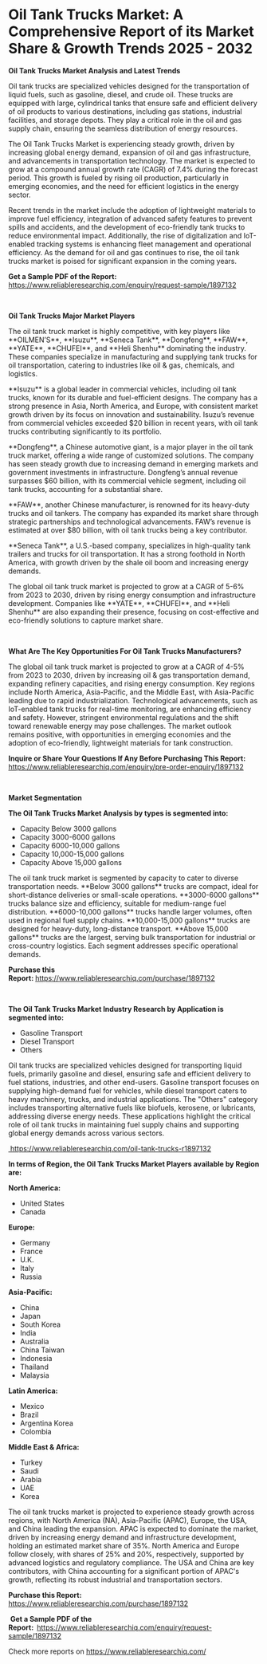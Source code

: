 <p><h1>Oil Tank Trucks Market: A Comprehensive Report of its Market Share & Growth Trends 2025 - 2032</h1></p><p><strong>Oil Tank Trucks Market Analysis and Latest Trends</strong></p>
<p><p>Oil tank trucks are specialized vehicles designed for the transportation of liquid fuels, such as gasoline, diesel, and crude oil. These trucks are equipped with large, cylindrical tanks that ensure safe and efficient delivery of oil products to various destinations, including gas stations, industrial facilities, and storage depots. They play a critical role in the oil and gas supply chain, ensuring the seamless distribution of energy resources.</p><p>The Oil Tank Trucks Market is experiencing steady growth, driven by increasing global energy demand, expansion of oil and gas infrastructure, and advancements in transportation technology. The market is expected to grow at a compound annual growth rate (CAGR) of 7.4% during the forecast period. This growth is fueled by rising oil production, particularly in emerging economies, and the need for efficient logistics in the energy sector.</p><p>Recent trends in the market include the adoption of lightweight materials to improve fuel efficiency, integration of advanced safety features to prevent spills and accidents, and the development of eco-friendly tank trucks to reduce environmental impact. Additionally, the rise of digitalization and IoT-enabled tracking systems is enhancing fleet management and operational efficiency. As the demand for oil and gas continues to rise, the oil tank trucks market is poised for significant expansion in the coming years.</p></p>
<p><strong>Get a Sample PDF of the Report:&nbsp;</strong> <a href="https://www.reliableresearchiq.com/enquiry/request-sample/1897132?utm_campaign=99&utm_medium=2&utm_source=Github&utm_content=ia&utm_term=23012025&utm_id=oil-tank-trucks">https://www.reliableresearchiq.com/enquiry/request-sample/1897132</a></p>
<p>&nbsp;</p>
<p><strong>Oil Tank Trucks Major Market Players</strong></p>
<p><p>The oil tank truck market is highly competitive, with key players like **OILMEN’S**, **Isuzu**, **Seneca Tank**, **Dongfeng**, **FAW**, **YATE**, **CHUFEI**, and **Heli Shenhu** dominating the industry. These companies specialize in manufacturing and supplying tank trucks for oil transportation, catering to industries like oil & gas, chemicals, and logistics.</p><p>**Isuzu** is a global leader in commercial vehicles, including oil tank trucks, known for its durable and fuel-efficient designs. The company has a strong presence in Asia, North America, and Europe, with consistent market growth driven by its focus on innovation and sustainability. Isuzu’s revenue from commercial vehicles exceeded $20 billion in recent years, with oil tank trucks contributing significantly to its portfolio.</p><p>**Dongfeng**, a Chinese automotive giant, is a major player in the oil tank truck market, offering a wide range of customized solutions. The company has seen steady growth due to increasing demand in emerging markets and government investments in infrastructure. Dongfeng’s annual revenue surpasses $60 billion, with its commercial vehicle segment, including oil tank trucks, accounting for a substantial share.</p><p>**FAW**, another Chinese manufacturer, is renowned for its heavy-duty trucks and oil tankers. The company has expanded its market share through strategic partnerships and technological advancements. FAW’s revenue is estimated at over $80 billion, with oil tank trucks being a key contributor.</p><p>**Seneca Tank**, a U.S.-based company, specializes in high-quality tank trailers and trucks for oil transportation. It has a strong foothold in North America, with growth driven by the shale oil boom and increasing energy demands.</p><p>The global oil tank truck market is projected to grow at a CAGR of 5-6% from 2023 to 2030, driven by rising energy consumption and infrastructure development. Companies like **YATE**, **CHUFEI**, and **Heli Shenhu** are also expanding their presence, focusing on cost-effective and eco-friendly solutions to capture market share.</p></p>
<p>&nbsp;</p>
<p><strong>What Are The Key Opportunities For Oil Tank Trucks Manufacturers?</strong></p>
<p><p>The global oil tank truck market is projected to grow at a CAGR of 4-5% from 2023 to 2030, driven by increasing oil & gas transportation demand, expanding refinery capacities, and rising energy consumption. Key regions include North America, Asia-Pacific, and the Middle East, with Asia-Pacific leading due to rapid industrialization. Technological advancements, such as IoT-enabled tank trucks for real-time monitoring, are enhancing efficiency and safety. However, stringent environmental regulations and the shift toward renewable energy may pose challenges. The market outlook remains positive, with opportunities in emerging economies and the adoption of eco-friendly, lightweight materials for tank construction.</p></p>
<p><strong>Inquire or Share Your Questions If Any Before Purchasing This Report:</strong> <a href="https://www.reliableresearchiq.com/enquiry/pre-order-enquiry/1897132?utm_campaign=99&utm_medium=2&utm_source=Github&utm_content=ia&utm_term=23012025&utm_id=oil-tank-trucks">https://www.reliableresearchiq.com/enquiry/pre-order-enquiry/1897132</a></p>
<p>&nbsp;</p>
<p><strong>Market Segmentation</strong></p>
<p><strong>The Oil Tank Trucks Market Analysis by types is segmented into:</strong></p>
<p><ul><li>Capacity Below 3000 gallons</li><li>Capacity 3000-6000 gallons</li><li>Capacity 6000-10,000 gallons</li><li>Capacity 10,000-15,000 gallons</li><li>Capacity Above 15,000 gallons</li></ul></p>
<p><p>The oil tank truck market is segmented by capacity to cater to diverse transportation needs. **Below 3000 gallons** trucks are compact, ideal for short-distance deliveries or small-scale operations. **3000-6000 gallons** trucks balance size and efficiency, suitable for medium-range fuel distribution. **6000-10,000 gallons** trucks handle larger volumes, often used in regional fuel supply chains. **10,000-15,000 gallons** trucks are designed for heavy-duty, long-distance transport. **Above 15,000 gallons** trucks are the largest, serving bulk transportation for industrial or cross-country logistics. Each segment addresses specific operational demands.</p></p>
<p><strong>Purchase this Report:&nbsp;</strong><a href="https://www.reliableresearchiq.com/purchase/1897132?utm_campaign=99&utm_medium=2&utm_source=Github&utm_content=ia&utm_term=23012025&utm_id=oil-tank-trucks">https://www.reliableresearchiq.com/purchase/1897132</a></p>
<p>&nbsp;</p>
<p><strong>The Oil Tank Trucks Market Industry Research by Application is segmented into:</strong></p>
<p><ul><li>Gasoline Transport</li><li>Diesel Transport</li><li>Others</li></ul></p>
<p><p>Oil tank trucks are specialized vehicles designed for transporting liquid fuels, primarily gasoline and diesel, ensuring safe and efficient delivery to fuel stations, industries, and other end-users. Gasoline transport focuses on supplying high-demand fuel for vehicles, while diesel transport caters to heavy machinery, trucks, and industrial applications. The "Others" category includes transporting alternative fuels like biofuels, kerosene, or lubricants, addressing diverse energy needs. These applications highlight the critical role of oil tank trucks in maintaining fuel supply chains and supporting global energy demands across various sectors.</p></p>
<p><a href="https://www.reliableresearchiq.com/oil-tank-trucks-r1897132?utm_campaign=99&utm_medium=2&utm_source=Github&utm_content=ia&utm_term=23012025&utm_id=oil-tank-trucks">&nbsp;https://www.reliableresearchiq.com/oil-tank-trucks-r1897132</a></p>
<p><strong>In terms of Region, the Oil Tank Trucks Market Players available by Region are:</strong></p>
<p>
    <p> <strong> North America: </strong>
        <ul>
            <li>United States</li>
            <li>Canada</li>
        </ul>
        </p> 
    <p> <strong> Europe: </strong>
        <ul>
            <li>Germany</li>
            <li>France</li>
            <li>U.K.</li>
            <li>Italy</li>
            <li>Russia</li>
        </ul>
        </p> 
    <p> <strong> Asia-Pacific: </strong>
        <ul>
            <li>China</li>
            <li>Japan</li>
            <li>South Korea</li>
            <li>India</li>
            <li>Australia</li>
            <li>China Taiwan</li>
            <li>Indonesia</li>
            <li>Thailand</li>
            <li>Malaysia</li>
        </ul>
        </p> 
    <p> <strong> Latin America: </strong>
        <ul>
            <li>Mexico</li>
            <li>Brazil</li>
            <li>Argentina Korea</li>
            <li>Colombia</li>
        </ul>
        </p> 
    <p> <strong> Middle East & Africa: </strong>
        <ul>
            <li>Turkey</li>
            <li>Saudi</li>
            <li>Arabia</li>
            <li>UAE</li>
            <li>Korea</li>
        </ul>
    </p>
    </p>
<p><p>The oil tank trucks market is projected to experience steady growth across regions, with North America (NA), Asia-Pacific (APAC), Europe, the USA, and China leading the expansion. APAC is expected to dominate the market, driven by increasing energy demand and infrastructure development, holding an estimated market share of 35%. North America and Europe follow closely, with shares of 25% and 20%, respectively, supported by advanced logistics and regulatory compliance. The USA and China are key contributors, with China accounting for a significant portion of APAC's growth, reflecting its robust industrial and transportation sectors.</p></p>
<p><strong>Purchase this Report: </strong><a href="https://www.reliableresearchiq.com/purchase/1897132?utm_campaign=99&utm_medium=2&utm_source=Github&utm_content=ia&utm_term=23012025&utm_id=oil-tank-trucks">https://www.reliableresearchiq.com/purchase/1897132</a></p>
<p>&nbsp;<strong>Get a Sample PDF of the Report:&nbsp;&nbsp;</strong><a href="https://www.reliableresearchiq.com/enquiry/request-sample/1897132?utm_campaign=99&utm_medium=2&utm_source=Github&utm_content=ia&utm_term=23012025&utm_id=oil-tank-trucks">https://www.reliableresearchiq.com/enquiry/request-sample/1897132</a></p>
<p><strong></strong></p>
<p>Check more reports on <a href="https://www.reliableresearchiq.com/?utm_campaign=99&utm_medium=2&utm_source=Github&utm_content=ia&utm_term=23012025&utm_id=oil-tank-trucks">https://www.reliableresearchiq.com/</a></p>